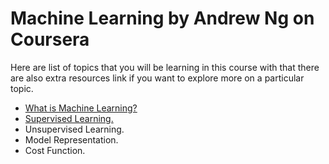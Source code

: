 # Machine Learning by Andrew Ng on Coursera

Here are list of topics that you will be learning in this course with that there are also extra resources link if you want to explore more on a particular topic.

- [What is Machine Learning?](notes/1_what_is_machine_learning.md)
- [Supervised Learning.](notes/2_supervised_learning.md)
- Unsupervised Learning.
- Model Representation.
- Cost Function.
